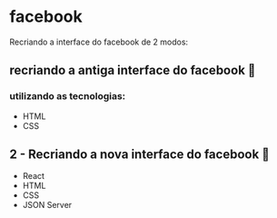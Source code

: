 # facebook
Recriando a interface do facebook de 2 modos:

## recriando a antiga interface do facebook :book:
### utilizando as tecnologias: 
 - HTML 
 - CSS

## 2 - Recriando a nova interface do facebook :book:
- React
- HTML
- CSS
- JSON Server
